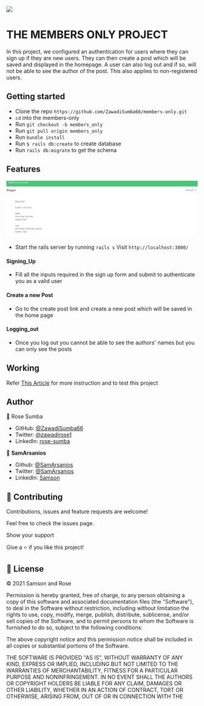 ![](https://img.shields.io/badge/Microverse-blueviolet)
# THE MEMBERS ONLY PROJECT
  In this project, we configured an authentication for users where they can sign up if they are new users. They can then create a post which will be saved and displayed in the homepage. 
  A user can also log out and if so, will not be able to see the author of the post. This also applies to non-registered users.
  
## Getting started

- Clone the repo `https://github.com/ZawadiSumba66/members-only.git`
- `cd` into the members-only
- Run `git checkout -b members_only`
- Run `git pull origin members_only`
- Run `bundle install`
- Run `$ rails db:create` to create database
- Run `rails db:migrate` to get the schema


## Features
![screenshot](.\app\assets\images\screenshot.jpg)

- Start the rails server by running
```rails s```
Visit `http://localhost:3000/`

#### Signing_Up
- Fill all the inputs required in the sign up form and submit to authenticate you as a valid user

#### Create a new Post
- Go to the create post link and create a new post which will be saved in the home page

#### Logging_out
- Once you log out you cannot be able to see the authors' names but you can only see the posts

  
## Working

Refer [This Article](https://www.theodinproject.com/courses/ruby-on-rails/lessons/authentication) for more instruction and to test this project

## Author

👤 Rose Sumba

- GitHub: [@ZawadiSumba66](https://github.com/ZawadiSumba66)
- Twitter: [@zawadirose1](https://twitter.com/zawadirose1)
- LinkedIn: [rose-sumba](https://www.linkedin.com/in/rose-sumba-9b36401b5/)


👤 **SamArsanios**

- Github: [@SamArsanios](https://github.com/SamArsanios)
- Twitter: [@SamArsanios](https://twitter.com/SamArsanios)
- LinkedIn: [Samson](https://www.linkedin.com/in/samson-kibrom/)

## 🤝 Contributing

Contributions, issues and feature requests are welcome!

Feel free to check the issues page.

Show your support

Give a ⭐️ if you like this project!

## 📝 License

&copy; 2021 Samson and Rose

Permission is hereby granted, free of charge, to any person obtaining a copy
of this software and associated documentation files (the "Software"), to deal
in the Software without restriction, including without limitation the rights
to use, copy, modify, merge, publish, distribute, sublicense, and/or sell
copies of the Software, and to permit persons to whom the Software is
furnished to do so, subject to the following conditions:

The above copyright notice and this permission notice shall be included in all
copies or substantial portions of the Software.

THE SOFTWARE IS PROVIDED "AS IS", WITHOUT WARRANTY OF ANY KIND, EXPRESS OR
IMPLIED, INCLUDING BUT NOT LIMITED TO THE WARRANTIES OF MERCHANTABILITY,
FITNESS FOR A PARTICULAR PURPOSE AND NONINFRINGEMENT. IN NO EVENT SHALL THE
AUTHORS OR COPYRIGHT HOLDERS BE LIABLE FOR ANY CLAIM, DAMAGES OR OTHER
LIABILITY, WHETHER IN AN ACTION OF CONTRACT, TORT OR OTHERWISE, ARISING FROM,
OUT OF OR IN CONNECTION WITH THE 
